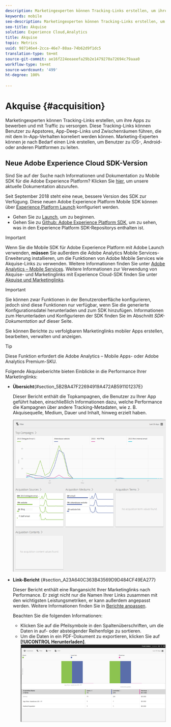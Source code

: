 ```yaml
---
description: Marketingexperten können Tracking-Links erstellen, um ihre Apps zu bewerben und mit Traffic zu versorgen. Diese Tracking-Links können Benutzer zu Appstores, App-Deep-Links und Zwischenräumen führen, die mit dem In-App-Verhalten korreliert werden können. Marketing-Experten können je nach Bedarf einen Link erstellen, um Benutzer zu iOS-, Android- oder anderen Plattformen zu leiten.
keywords: mobile
seo-description: Marketingexperten können Tracking-Links erstellen, um ihre Apps zu bewerben und mit Traffic zu versorgen. Diese Tracking-Links können Benutzer zu Appstores, App-Deep-Links und Zwischenräumen führen, die mit dem In-App-Verhalten korreliert werden können. Marketing-Experten können je nach Bedarf einen Link erstellen, um Benutzer zu iOS-, Android- oder anderen Plattformen zu leiten.
seo-title: Akquise
solution: Experience Cloud,Analytics
title: Akquise
topic: Metrics
uuid: 987146e4-2cca-46e7-88aa-74b62d9f1dc5
translation-type: tm+mt
source-git-commit: ae16f224eeaeefa29b2e1479270a72694c79aaa0
workflow-type: tm+mt
source-wordcount: '499'
ht-degree: 100%

---
```



# Akquise {#acquisition}

Marketingexperten können Tracking-Links erstellen, um ihre Apps zu bewerben und mit Traffic zu versorgen. Diese Tracking-Links können Benutzer zu Appstores, App-Deep-Links und Zwischenräumen führen, die mit dem In-App-Verhalten korreliert werden können. Marketing-Experten können je nach Bedarf einen Link erstellen, um Benutzer zu iOS-, Android- oder anderen Plattformen zu leiten.

## Neue Adobe Experience Cloud SDK-Version

Sind Sie auf der Suche nach Informationen und Dokumentation zu Mobile SDK für die Adobe Experience Platform? Klicken Sie [hier](https://aep-sdks.gitbook.io/docs/), um unsere aktuelle Dokumentation abzurufen.

Seit September 2018 steht eine neue, bessere Version des SDK zur Verfügung. Diese neuen Adobe Experience Platform Mobile SDK können über [Experience Platform Launch](https://www.adobe.com/de/experience-platform/launch.html) konfiguriert werden.

* Gehen Sie zu [Launch](https://launch.adobe.com/), um zu beginnen.
* Gehen Sie zu [Github: Adobe Experience Platform SDK](https://github.com/Adobe-Marketing-Cloud/acp-sdks), um zu sehen, was in den Experience Platform SDK-Repositorys enthalten ist.

>[!IMPORTANT]
>
> Wenn Sie die Mobile SDK für Adobe Experience Platform mit Adobe Launch verwenden, **müssen** Sie außerdem die Adobe Analytics Mobile Services-Erweiterung installieren, um die Funktionen von Adobe Mobile Services wie Akquise-Links zu verwenden. Weitere Informationen finden Sie unter [Adobe Analytics – Mobile Services](https://aep-sdks.gitbook.io/docs/using-mobile-extensions/adobe-analytics-mobile-services). Weitere Informationen zur Verwendung von Akquise- und Marketinglinks mit Experience Cloud-SDK finden Sie unter [Akquise und Marketinglinks](https://aep-sdks.gitbook.io/docs/using-mobile-extensions/adobe-analytics-mobile-services#acquisition-and-marketing-links).

>[!IMPORTANT]
>
>Sie können zwar Funktionen in der Benutzeroberfläche konfigurieren, jedoch sind diese Funktionen nur verfügbar, wenn Sie die generierte Konfigurationsdatei herunterladen und zum SDK hinzufügen. Informationen zum Herunterladen und Konfigurieren der SDK finden Sie im Abschnitt *SDK-Dokumentation* auf dieser Seite.

Sie können Berichte zu verfolgbaren Marketinglinks mobiler Apps erstellen, bearbeiten, verwalten und anzeigen.

>[!TIP]
>
>Diese Funktion erfordert die Adobe Analytics – Mobile Apps- oder Adobe Analytics Premium-SKU.

Folgende Akquiseberichte bieten Einblicke in die Performance Ihrer Marketinglinks:

* **Übersicht**{#section_5B2BA47F22694919A472AB591101237E}

   Dieser Bericht enthält die Topkampagnen, die Benutzer zu Ihrer App geführt haben, einschließlich Informationen dazu, welche Performance die Kampagnen über andere Tracking-Metadaten, wie z. B. Akquisequelle, Medium, Dauer und Inhalt, hinweg erzielt haben.

   ![](assets/acquisition_overview.png)

* **Link-Bericht** {#section_A23A640C363B43569D9D484CF49EA277}

   Dieser Bericht enthält eine Rangansicht Ihrer Marketinglinks nach Performance. Er zeigt nicht nur die Namen Ihrer Links zusammen mit den wichtigsten Leistungsmetriken, er kann außerdem angepasst werden. Weitere Informationen finden Sie in [Berichte anpassen](/help/using/usage/reports-customize/t-reports-customize.md).

   Beachten Sie die folgenden Informationen:

   * Klicken Sie auf die Pfeilsymbole in den Spaltenüberschriften, um die Daten in auf- oder absteigender Reihenfolge zu sortieren.
   * Um die Daten in ein PDF-Dokument zu exportieren, klicken Sie auf **[!UICONTROL Herunterladen]**.
   ![](assets/acquisition_name.png)
